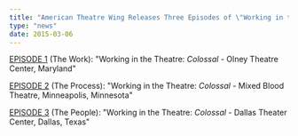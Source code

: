 ```yaml
---
title: "American Theatre Wing Releases Three Episodes of \"Working in the Theatre,\" Featuring the NNPN Rolling World Premiere of COLLOSAL"
type: "news"
date: 2015-03-06
---
```


<p><a href="http://americantheatrewing.org/videos/colossal-olney-md/" target="_blank" rel="nofollow">EPISODE 1</a> (The Work): "Working in the Theatre: <em>Colossal</em> - Olney Theatre Center, Maryland"</p>
<p><a href="http://americantheatrewing.org/videos/colossal-minneapolis-mn/" target="_blank" rel="nofollow">EPISODE 2</a> (The Process): "Working in the Theatre: <em>Colossal</em> - Mixed Blood Theatre, Minneapolis, Minnesota"</p>
<p><a href="http://americantheatrewing.org/videos/colossal-dallas/" target="_blank" rel="nofollow">EPISODE 3</a> (The People): "Working in the Theatre: <em>Colossal </em>- Dallas Theater Center, Dallas, Texas"</p>
<p> </p>
<p> </p>
<p> </p>

